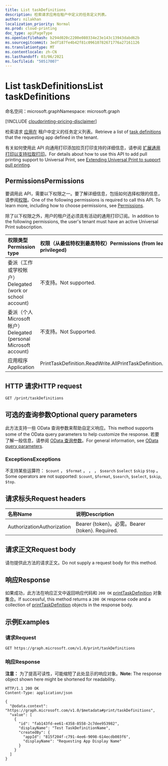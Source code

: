 ```yaml
---
title: List taskDefinitions
description: 检索请求应用在租户中定义的任务定义列表。
author: nilakhan
localization_priority: Normal
ms.prod: cloud-printing
doc_type: apiPageType
ms.openlocfilehash: b294d020c2200e080334e23e143c13943dabd62b
ms.sourcegitcommit: 3edf187fe4b42f81c09610782671776a27161126
ms.translationtype: MT
ms.contentlocale: zh-CN
ms.lasthandoff: 03/06/2021
ms.locfileid: "50517007"
---
```

# <a name="list-taskdefinitions"></a><span data-ttu-id="8ee28-103">List taskDefinitions</span><span class="sxs-lookup"><span data-stu-id="8ee28-103">List taskDefinitions</span></span>
<span data-ttu-id="8ee28-104">命名空间：microsoft.graph</span><span class="sxs-lookup"><span data-stu-id="8ee28-104">Namespace: microsoft.graph</span></span>

[!INCLUDE [cloudprinting-pricing-disclaimer](../../includes/cloudprinting-pricing-disclaimer.md)]

<span data-ttu-id="8ee28-105">检索请求 [应用在](../resources/printtaskdefinition.md) 租户中定义的任务定义列表。</span><span class="sxs-lookup"><span data-stu-id="8ee28-105">Retrieve a list of [task definitions](../resources/printtaskdefinition.md) that the requesting app defined in the tenant.</span></span>

<span data-ttu-id="8ee28-106">有关如何使用此 API 向通用打印添加拉页打印支持的详细信息，请参阅 [扩展通用打印以支持拉取打印](/graph/universal-print-concept-overview#extending-universal-print-to-support-pull-printing)。</span><span class="sxs-lookup"><span data-stu-id="8ee28-106">For details about how to use this API to add pull printing support to Universal Print, see [Extending Universal Print to support pull printing](/graph/universal-print-concept-overview#extending-universal-print-to-support-pull-printing).</span></span>

## <a name="permissions"></a><span data-ttu-id="8ee28-107">Permissions</span><span class="sxs-lookup"><span data-stu-id="8ee28-107">Permissions</span></span>
<span data-ttu-id="8ee28-p101">要调用此 API，需要以下权限之一。要了解详细信息，包括如何选择权限的信息，请参阅[权限](/graph/permissions-reference)。</span><span class="sxs-lookup"><span data-stu-id="8ee28-p101">One of the following permissions is required to call this API. To learn more, including how to choose permissions, see [Permissions](/graph/permissions-reference).</span></span>

<span data-ttu-id="8ee28-110">除了以下权限之外，用户的租户还必须具有活动的通用打印订阅。</span><span class="sxs-lookup"><span data-stu-id="8ee28-110">In addition to the following permissions, the user's tenant must have an active Universal Print subscription.</span></span>

|<span data-ttu-id="8ee28-111">权限类型</span><span class="sxs-lookup"><span data-stu-id="8ee28-111">Permission type</span></span> | <span data-ttu-id="8ee28-112">权限（从最低特权到最高特权）</span><span class="sxs-lookup"><span data-stu-id="8ee28-112">Permissions (from least to most privileged)</span></span> |
|:---------------|:--------------------------------------------|
|<span data-ttu-id="8ee28-113">委派（工作或学校帐户）</span><span class="sxs-lookup"><span data-stu-id="8ee28-113">Delegated (work or school account)</span></span>| <span data-ttu-id="8ee28-114">不支持。</span><span class="sxs-lookup"><span data-stu-id="8ee28-114">Not supported.</span></span> |
|<span data-ttu-id="8ee28-115">委派（个人 Microsoft 帐户）</span><span class="sxs-lookup"><span data-stu-id="8ee28-115">Delegated (personal Microsoft account)</span></span>|<span data-ttu-id="8ee28-116">不支持。</span><span class="sxs-lookup"><span data-stu-id="8ee28-116">Not Supported.</span></span>|
|<span data-ttu-id="8ee28-117">应用程序</span><span class="sxs-lookup"><span data-stu-id="8ee28-117">Application</span></span>| <span data-ttu-id="8ee28-118">PrintTaskDefinition.ReadWrite.All</span><span class="sxs-lookup"><span data-stu-id="8ee28-118">PrintTaskDefinition.ReadWrite.All</span></span> |

## <a name="http-request"></a><span data-ttu-id="8ee28-119">HTTP 请求</span><span class="sxs-lookup"><span data-stu-id="8ee28-119">HTTP request</span></span>

<!-- {
  "blockType": "ignored"
}
-->
``` http
GET /print/taskDefinitions
```

## <a name="optional-query-parameters"></a><span data-ttu-id="8ee28-120">可选的查询参数</span><span class="sxs-lookup"><span data-stu-id="8ee28-120">Optional query parameters</span></span>
<span data-ttu-id="8ee28-121">此方法支持一些 OData 查询参数来帮助自定义响应。</span><span class="sxs-lookup"><span data-stu-id="8ee28-121">This method supports some of the OData query parameters to help customize the response.</span></span> <span data-ttu-id="8ee28-122">若要了解一般信息，请参阅 [OData 查询参数](/graph/query-parameters)。</span><span class="sxs-lookup"><span data-stu-id="8ee28-122">For general information, see [OData query parameters](/graph/query-parameters).</span></span>

### <a name="exceptions"></a><span data-ttu-id="8ee28-123">Exceptions</span><span class="sxs-lookup"><span data-stu-id="8ee28-123">Exceptions</span></span>
<span data-ttu-id="8ee28-124">不支持某些运算符： `$count` ， `$format` ， ， ， `$search` `$select` `$skip` `$top` 。</span><span class="sxs-lookup"><span data-stu-id="8ee28-124">Some operators are not supported: `$count`, `$format`, `$search`, `$select`, `$skip`, `$top`.</span></span>

## <a name="request-headers"></a><span data-ttu-id="8ee28-125">请求标头</span><span class="sxs-lookup"><span data-stu-id="8ee28-125">Request headers</span></span>
|<span data-ttu-id="8ee28-126">名称</span><span class="sxs-lookup"><span data-stu-id="8ee28-126">Name</span></span>|<span data-ttu-id="8ee28-127">说明</span><span class="sxs-lookup"><span data-stu-id="8ee28-127">Description</span></span>|
|:---|:---|
|<span data-ttu-id="8ee28-128">Authorization</span><span class="sxs-lookup"><span data-stu-id="8ee28-128">Authorization</span></span>|<span data-ttu-id="8ee28-p103">Bearer {token}。必需。</span><span class="sxs-lookup"><span data-stu-id="8ee28-p103">Bearer {token}. Required.</span></span>|

## <a name="request-body"></a><span data-ttu-id="8ee28-131">请求正文</span><span class="sxs-lookup"><span data-stu-id="8ee28-131">Request body</span></span>
<span data-ttu-id="8ee28-132">请勿提供此方法的请求正文。</span><span class="sxs-lookup"><span data-stu-id="8ee28-132">Do not supply a request body for this method.</span></span>

## <a name="response"></a><span data-ttu-id="8ee28-133">响应</span><span class="sxs-lookup"><span data-stu-id="8ee28-133">Response</span></span>

<span data-ttu-id="8ee28-134">如果成功，此方法在响应正文中返回响应代码和 `200 OK` [printTaskDefinition](../resources/printtaskdefinition.md) 对象集合。</span><span class="sxs-lookup"><span data-stu-id="8ee28-134">If successful, this method returns a `200 OK` response code and a collection of [printTaskDefinition](../resources/printtaskdefinition.md) objects in the response body.</span></span>

## <a name="examples"></a><span data-ttu-id="8ee28-135">示例</span><span class="sxs-lookup"><span data-stu-id="8ee28-135">Examples</span></span>

### <a name="request"></a><span data-ttu-id="8ee28-136">请求</span><span class="sxs-lookup"><span data-stu-id="8ee28-136">Request</span></span>
<!-- {
  "blockType": "request",
  "name": "list_printtaskdefinition"
}
-->
``` http
GET https://graph.microsoft.com/v1.0/print/taskDefinitions
```


### <a name="response"></a><span data-ttu-id="8ee28-137">响应</span><span class="sxs-lookup"><span data-stu-id="8ee28-137">Response</span></span>
<span data-ttu-id="8ee28-138">**注意：** 为了提高可读性，可能缩短了此处显示的响应对象。</span><span class="sxs-lookup"><span data-stu-id="8ee28-138">**Note:** The response object shown here might be shortened for readability.</span></span>
<!-- {
  "blockType": "response",
  "truncated": true,
  "@odata.type": "Collection(microsoft.graph.printTaskDefinition)"
}
-->
``` http
HTTP/1.1 200 OK
Content-Type: application/json

{
  "@odata.context": "https://graph.microsoft.com/v1.0/$metadata#print/taskDefinitions",
  "value": [
    {
      "id": "fab143fd-ee61-4358-8558-2c7dee953982",
      "displayName": "Test TaskDefinitionName",
      "createdBy": {
        "appId": "815f204f-c791-4ee6-9098-614ecdb003f6",
        "displayName": "Requesting App Display Name"
      }
    }
  ]
}
```

